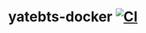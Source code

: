 # yatebts-docker [![CI](https://github.com/c1assik/yatebts-docker/actions/workflows/blank.yml/badge.svg)](https://github.com/c1assik/yatebts-docker/actions/workflows/blank.yml)
